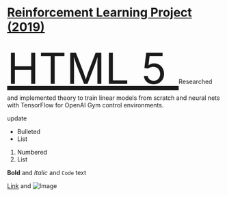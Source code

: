 

<a href="rl.html" target="_blank"> <h1> Reinforcement Learning Project (2019) </h1> </a>


<a href="rl.html" target="_blank" style="font-size: 100px"> HTML 5 </a>
Researched and implemented theory to train linear models from scratch and neural nets with TensorFlow for OpenAI Gym control environments.

update

- Bulleted
- List

1. Numbered
2. List

**Bold** and _Italic_ and `Code` text

[Link](url) and ![Image](src)
